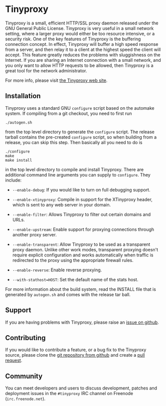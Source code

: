 # Tinyproxy

Tinyproxy is a small, efficient HTTP/SSL proxy daemon released under the
GNU General Public License.  Tinyproxy is very useful in a small network
setting, where a larger proxy would either be too resource intensive, or
a security risk.  One of the key features of Tinyproxy is the buffering
connection concept.  In effect, Tinyproxy will buffer a high speed
response from a server, and then relay it to a client at the highest
speed the client will accept.  This feature greatly reduces the problems
with sluggishness on the Internet.  If you are sharing an Internet
connection with a small network, and you only want to allow HTTP
requests to be allowed, then Tinyproxy is a great tool for the network
administrator.

For more info, please visit [the Tinyproxy web site](https://tinyproxy.github.io/).


## Installation

Tinyproxy uses a standard GNU `configure` script based on the automake
system.  If compiling from a git checkout, you need to first run

```
./autogen.sh
```

from the top level directory to generate the `configure` script.
The release tarball contains the pre-created `configure` script,
so when building from a release, you can skip this step.
Then basically all you need to do is


```
./configure
make
make install
```

in the top level directory to compile and install Tinyproxy. There are
additional command line arguments you can supply to `configure`. They
include:

- `--enable-debug`: 
If you would like to turn on full debugging support.

- `--enable-xtinyproxy`: 
Compile in support for the XTinyproxy header, which is sent to any
web server in your domain.

- `--enable-filter`: 
Allows Tinyproxy to filter out certain domains and URLs.

- `--enable-upstream`: 
Enable support for proxying connections through another proxy server.

- `--enable-transparent`: 
Allow Tinyproxy to be used as a transparent proxy daemon.
Unlike other work modes, transparent proxying doesn't require explicit
configuration and works automatically when traffic is redirected to
the proxy using the appropriate firewall rules.

- `--enable-reverse`: 
Enable reverse proxying.

- `--with-stathost=HOST`: 
Set the default name of the stats host.

For more information about the build system, read the INSTALL file
that is generated by `autogen.sh` and comes with the release tar ball.



## Support


If you are having problems with Tinyproxy, please raise an
[issue on github](https://github.com/tinyproxy/tinyproxy/issues).


## Contributing

If you would like to contribute a feature, or a bug fix to the Tinyproxy
source, please clone the
[git repository from github](https://github.com/tinyproxy/tinyproxy.git)
and create a [pull request](https://github.com/tinyproxy/tinyproxy/pulls).


## Community

You can meet developers and users to discuss development,
patches and deployment issues in the `#tinyproxy` IRC channel on
Freenode (`irc.freenode.net`).
